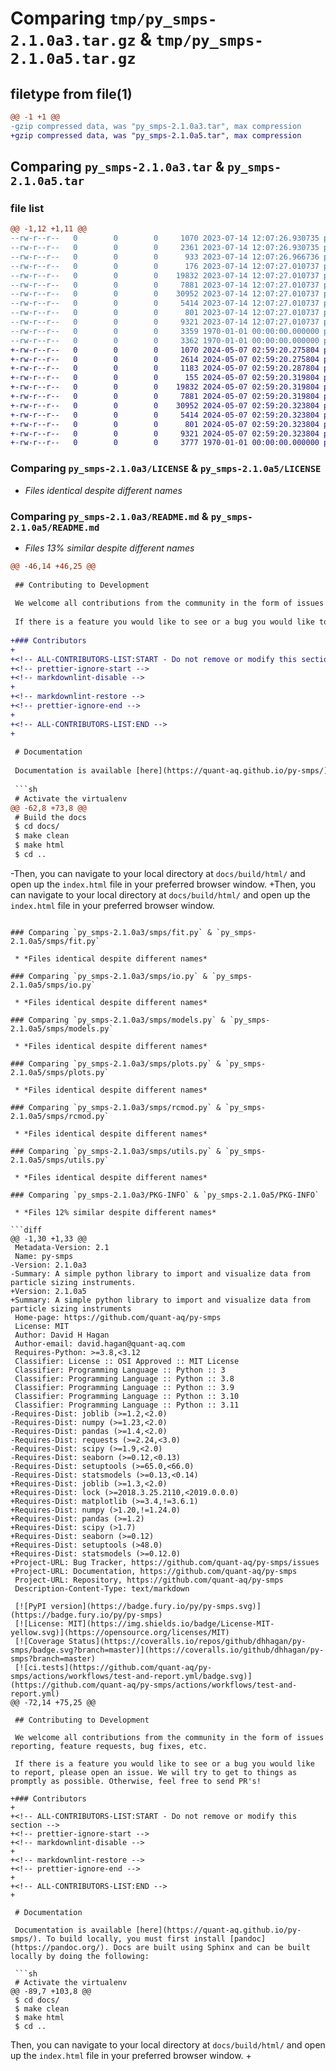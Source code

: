 # Comparing `tmp/py_smps-2.1.0a3.tar.gz` & `tmp/py_smps-2.1.0a5.tar.gz`

## filetype from file(1)

```diff
@@ -1 +1 @@
-gzip compressed data, was "py_smps-2.1.0a3.tar", max compression
+gzip compressed data, was "py_smps-2.1.0a5.tar", max compression
```

## Comparing `py_smps-2.1.0a3.tar` & `py_smps-2.1.0a5.tar`

### file list

```diff
@@ -1,12 +1,11 @@
--rw-r--r--   0        0        0     1070 2023-07-14 12:07:26.930735 py_smps-2.1.0a3/LICENSE
--rw-r--r--   0        0        0     2361 2023-07-14 12:07:26.930735 py_smps-2.1.0a3/README.md
--rw-r--r--   0        0        0      933 2023-07-14 12:07:26.966736 py_smps-2.1.0a3/pyproject.toml
--rw-r--r--   0        0        0      176 2023-07-14 12:07:27.010737 py_smps-2.1.0a3/smps/__init__.py
--rw-r--r--   0        0        0    19832 2023-07-14 12:07:27.010737 py_smps-2.1.0a3/smps/fit.py
--rw-r--r--   0        0        0     7881 2023-07-14 12:07:27.010737 py_smps-2.1.0a3/smps/io.py
--rw-r--r--   0        0        0    30952 2023-07-14 12:07:27.010737 py_smps-2.1.0a3/smps/models.py
--rw-r--r--   0        0        0     5414 2023-07-14 12:07:27.010737 py_smps-2.1.0a3/smps/plots.py
--rw-r--r--   0        0        0      801 2023-07-14 12:07:27.010737 py_smps-2.1.0a3/smps/rcmod.py
--rw-r--r--   0        0        0     9321 2023-07-14 12:07:27.010737 py_smps-2.1.0a3/smps/utils.py
--rw-r--r--   0        0        0     3359 1970-01-01 00:00:00.000000 py_smps-2.1.0a3/setup.py
--rw-r--r--   0        0        0     3362 1970-01-01 00:00:00.000000 py_smps-2.1.0a3/PKG-INFO
+-rw-r--r--   0        0        0     1070 2024-05-07 02:59:20.275804 py_smps-2.1.0a5/LICENSE
+-rw-r--r--   0        0        0     2614 2024-05-07 02:59:20.275804 py_smps-2.1.0a5/README.md
+-rw-r--r--   0        0        0     1183 2024-05-07 02:59:20.287804 py_smps-2.1.0a5/pyproject.toml
+-rw-r--r--   0        0        0      155 2024-05-07 02:59:20.319804 py_smps-2.1.0a5/smps/__init__.py
+-rw-r--r--   0        0        0    19832 2024-05-07 02:59:20.319804 py_smps-2.1.0a5/smps/fit.py
+-rw-r--r--   0        0        0     7881 2024-05-07 02:59:20.319804 py_smps-2.1.0a5/smps/io.py
+-rw-r--r--   0        0        0    30952 2024-05-07 02:59:20.323804 py_smps-2.1.0a5/smps/models.py
+-rw-r--r--   0        0        0     5414 2024-05-07 02:59:20.323804 py_smps-2.1.0a5/smps/plots.py
+-rw-r--r--   0        0        0      801 2024-05-07 02:59:20.323804 py_smps-2.1.0a5/smps/rcmod.py
+-rw-r--r--   0        0        0     9321 2024-05-07 02:59:20.323804 py_smps-2.1.0a5/smps/utils.py
+-rw-r--r--   0        0        0     3777 1970-01-01 00:00:00.000000 py_smps-2.1.0a5/PKG-INFO
```

### Comparing `py_smps-2.1.0a3/LICENSE` & `py_smps-2.1.0a5/LICENSE`

 * *Files identical despite different names*

### Comparing `py_smps-2.1.0a3/README.md` & `py_smps-2.1.0a5/README.md`

 * *Files 13% similar despite different names*

```diff
@@ -46,14 +46,25 @@
 
 ## Contributing to Development
 
 We welcome all contributions from the community in the form of issues reporting, feature requests, bug fixes, etc.
 
 If there is a feature you would like to see or a bug you would like to report, please open an issue. We will try to get to things as promptly as possible. Otherwise, feel free to send PR's!
 
+### Contributors
+
+<!-- ALL-CONTRIBUTORS-LIST:START - Do not remove or modify this section -->
+<!-- prettier-ignore-start -->
+<!-- markdownlint-disable -->
+
+<!-- markdownlint-restore -->
+<!-- prettier-ignore-end -->
+
+<!-- ALL-CONTRIBUTORS-LIST:END -->
+
 
 # Documentation
 
 Documentation is available [here](https://quant-aq.github.io/py-smps/). To build locally, you must first install [pandoc](https://pandoc.org/). Docs are built using Sphinx and can be built locally by doing the following:
 
 ```sh
 # Activate the virtualenv
@@ -62,8 +73,8 @@
 # Build the docs
 $ cd docs/
 $ make clean
 $ make html
 $ cd ..
 ```
 
-Then, you can navigate to your local directory at `docs/build/html/` and open up the `index.html` file in your preferred browser window.
+Then, you can navigate to your local directory at `docs/build/html/` and open up the `index.html` file in your preferred browser window.
```

### Comparing `py_smps-2.1.0a3/smps/fit.py` & `py_smps-2.1.0a5/smps/fit.py`

 * *Files identical despite different names*

### Comparing `py_smps-2.1.0a3/smps/io.py` & `py_smps-2.1.0a5/smps/io.py`

 * *Files identical despite different names*

### Comparing `py_smps-2.1.0a3/smps/models.py` & `py_smps-2.1.0a5/smps/models.py`

 * *Files identical despite different names*

### Comparing `py_smps-2.1.0a3/smps/plots.py` & `py_smps-2.1.0a5/smps/plots.py`

 * *Files identical despite different names*

### Comparing `py_smps-2.1.0a3/smps/rcmod.py` & `py_smps-2.1.0a5/smps/rcmod.py`

 * *Files identical despite different names*

### Comparing `py_smps-2.1.0a3/smps/utils.py` & `py_smps-2.1.0a5/smps/utils.py`

 * *Files identical despite different names*

### Comparing `py_smps-2.1.0a3/PKG-INFO` & `py_smps-2.1.0a5/PKG-INFO`

 * *Files 12% similar despite different names*

```diff
@@ -1,30 +1,33 @@
 Metadata-Version: 2.1
 Name: py-smps
-Version: 2.1.0a3
-Summary: A simple python library to import and visualize data from particle sizing instruments.
+Version: 2.1.0a5
+Summary: A simple python library to import and visualize data from particle sizing instruments
 Home-page: https://github.com/quant-aq/py-smps
 License: MIT
 Author: David H Hagan
 Author-email: david.hagan@quant-aq.com
 Requires-Python: >=3.8,<3.12
 Classifier: License :: OSI Approved :: MIT License
 Classifier: Programming Language :: Python :: 3
 Classifier: Programming Language :: Python :: 3.8
 Classifier: Programming Language :: Python :: 3.9
 Classifier: Programming Language :: Python :: 3.10
 Classifier: Programming Language :: Python :: 3.11
-Requires-Dist: joblib (>=1.2,<2.0)
-Requires-Dist: numpy (>=1.23,<2.0)
-Requires-Dist: pandas (>=1.4,<2.0)
-Requires-Dist: requests (>=2.24,<3.0)
-Requires-Dist: scipy (>=1.9,<2.0)
-Requires-Dist: seaborn (>=0.12,<0.13)
-Requires-Dist: setuptools (>=65.0,<66.0)
-Requires-Dist: statsmodels (>=0.13,<0.14)
+Requires-Dist: joblib (>=1.3,<2.0)
+Requires-Dist: lock (>=2018.3.25.2110,<2019.0.0.0)
+Requires-Dist: matplotlib (>=3.4,!=3.6.1)
+Requires-Dist: numpy (>1.20,!=1.24.0)
+Requires-Dist: pandas (>=1.2)
+Requires-Dist: scipy (>1.7)
+Requires-Dist: seaborn (>=0.12)
+Requires-Dist: setuptools (>48.0)
+Requires-Dist: statsmodels (>=0.12.0)
+Project-URL: Bug Tracker, https://github.com/quant-aq/py-smps/issues
+Project-URL: Documentation, https://github.com/quant-aq/py-smps
 Project-URL: Repository, https://github.com/quant-aq/py-smps
 Description-Content-Type: text/markdown
 
 [![PyPI version](https://badge.fury.io/py/py-smps.svg)](https://badge.fury.io/py/py-smps)
 [![License: MIT](https://img.shields.io/badge/License-MIT-yellow.svg)](https://opensource.org/licenses/MIT)
 [![Coverage Status](https://coveralls.io/repos/github/dhhagan/py-smps/badge.svg?branch=master)](https://coveralls.io/github/dhhagan/py-smps?branch=master)
 [![ci.tests](https://github.com/quant-aq/py-smps/actions/workflows/test-and-report.yml/badge.svg)](https://github.com/quant-aq/py-smps/actions/workflows/test-and-report.yml)
@@ -72,14 +75,25 @@
 
 ## Contributing to Development
 
 We welcome all contributions from the community in the form of issues reporting, feature requests, bug fixes, etc.
 
 If there is a feature you would like to see or a bug you would like to report, please open an issue. We will try to get to things as promptly as possible. Otherwise, feel free to send PR's!
 
+### Contributors
+
+<!-- ALL-CONTRIBUTORS-LIST:START - Do not remove or modify this section -->
+<!-- prettier-ignore-start -->
+<!-- markdownlint-disable -->
+
+<!-- markdownlint-restore -->
+<!-- prettier-ignore-end -->
+
+<!-- ALL-CONTRIBUTORS-LIST:END -->
+
 
 # Documentation
 
 Documentation is available [here](https://quant-aq.github.io/py-smps/). To build locally, you must first install [pandoc](https://pandoc.org/). Docs are built using Sphinx and can be built locally by doing the following:
 
 ```sh
 # Activate the virtualenv
@@ -89,7 +103,8 @@
 $ cd docs/
 $ make clean
 $ make html
 $ cd ..
 ```
 
 Then, you can navigate to your local directory at `docs/build/html/` and open up the `index.html` file in your preferred browser window.
+
```

